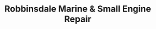 ---
title: "Robbinsdale Marine & Small Engine Repair"
url: /robbinsdale/robbinsdale-marine-and-small-engine-repair/
shop: car repair
---